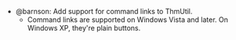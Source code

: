 * @barnson: Add support for command links to ThmUtil.
  * Command links are supported on Windows Vista and later. On Windows XP, they're plain buttons.
